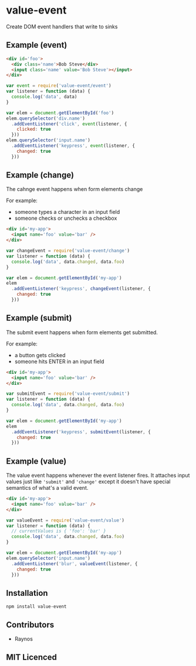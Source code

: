 # value-event

<!--
    [![build status][1]][2]
    [![NPM version][3]][4]
    [![Coverage Status][5]][6]
    [![gemnasium Dependency Status][7]][8]
    [![Davis Dependency status][9]][10]
-->

<!-- [![browser support][11]][12] -->

Create DOM event handlers that write to sinks

## Example (event)

```html
<div id='foo'>
  <div class='name'>Bob Steve</div>
  <input class='name' value='Bob Steve'></input>
</div>
```

```js
var event = require('value-event/event')
var listener = function (data) {
  console.log('data', data)
}

var elem = document.getElementById('foo')
elem.querySelector('div.name')
  .addEventListener('click', event(listener, {
    clicked: true
  }))
elem.querySelector('input.name')
  .addEventListener('keypress', event(listener, {
    changed: true
  }))
```

## Example (change)

The cahnge event happens when form elements change

For example:

 - someone types a character in an input field
 - someone checks or unchecks a checkbox

```html
<div id='my-app'>
  <input name='foo' value='bar' />
</div>
```

```js
var changeEvent = require('value-event/change')
var listener = function (data) {
  console.log('data', data.changed, data.foo)
}

var elem = document.getElementById('my-app')
elem
  .addEventListener('keypress', changeEvent(listener, {
    changed: true
  }))
```

## Example (submit)

The submit event happens when form elements get submitted.

For example:

 - a button gets clicked
 - someone hits ENTER in an input field

```html
<div id='my-app'>
  <input name='foo' value='bar' />
</div>
```

```js
var submitEvent = require('value-event/submit')
var listener = function (data) {
  console.log('data', data.changed, data.foo)
}

var elem = document.getElementById('my-app')
elem
  .addEventListener('keypress', submitEvent(listener, {
    changed: true
  }))
```

## Example (value)

The value event happens whenever the event listener fires.
It attaches input values just like `'submit'` and `'change'`
except it doesn't have special semantics of what's a valid
event.

```html
<div id='my-app'>
  <input name='foo' value='bar' />
</div>
```

```js
var valueEvent = require('value-event/value')
var listener = function (data) {
  // currentValues is { 'foo': 'bar' }
  console.log('data', data.changed, data.foo)
}

var elem = document.getElementById('my-app')
elem.querySelector('input.name')
  .addEventListener('blur', valueEvent(listener, {
    changed: true
  }))
```

## Installation

`npm install value-event`

## Contributors

 - Raynos

## MIT Licenced

  [1]: https://secure.travis-ci.org/Raynos/value-event.png
  [2]: https://travis-ci.org/Raynos/value-event
  [3]: https://badge.fury.io/js/value-event.png
  [4]: https://badge.fury.io/js/value-event
  [5]: https://coveralls.io/repos/Raynos/value-event/badge.png
  [6]: https://coveralls.io/r/Raynos/value-event
  [7]: https://gemnasium.com/Raynos/value-event.png
  [8]: https://gemnasium.com/Raynos/value-event
  [9]: https://david-dm.org/Raynos/value-event.png
  [10]: https://david-dm.org/Raynos/value-event
  [11]: https://ci.testling.com/Raynos/value-event.png
  [12]: https://ci.testling.com/Raynos/value-event
